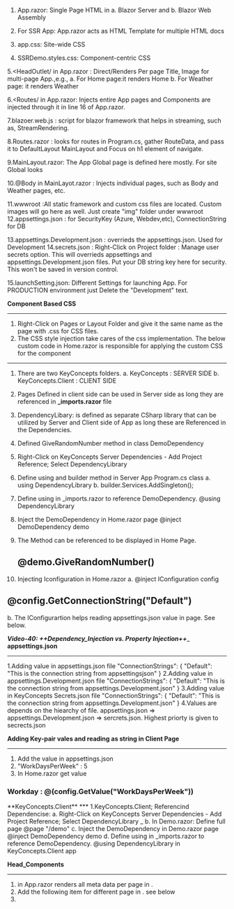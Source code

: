 
1. App.razor: Single Page HTML in 
a. Blazor Server and 
b. Blazor Web Assembly

2. For SSR App: App.razor acts as HTML Template for multiple HTML docs

3. app.css: Site-wide CSS

4. SSRDemo.styles.css: Component-centric CSS

5.<HeadOutlet/ in App.razor : Direct/Renders Per page Title, Image for multi-page App.,e.g.,
	a. For Home page:it renders <PageTitle>Home</PageTitle>
	b. For Weather page: it renders <PageTitle>Weather</PageTitle>

6.<Routes/ in App.razor: Injects entire App pages and Components are injected through it in line 16 of App.razor.

7.blazoer.web.js : script for blazor framework that helps in streaming, such as, StreamRendering.

8.Routes.razor : looks for routes in Program.cs, gather RouteData, and pass it to DefaultLayout MainLayout and Focus on h1 element of navigate.

9.MainLayout.razor: The App Global page is defined here mostly. For site Global looks

10.@Body in MainLayot.razor : Injects individual pages, such as Body and Weather pages, etc.

11.wwwroot :All static framework and custom css files are located. Custom images will go here as well. Just create "img" folder under wwwroot
12.appsettings.json : for SecurityKey (Azure, Webdev,etc), ConnectionString for DB

13.appsettings.Development.json : overrieds the appsettings.json. Used for Development
14.secrets.json : Right-Click on Project folder : Manage user secrets option. This will overrieds appsettings and appsettings.Development.json files.  Put your DB string key here for security. This won't be saved in version control.

15.launchSetting.json: Different Settings for launching App. For PRODUCTION environment just Delete the "Development" text.

**Component Based CSS**
***
1. Right-Click on Pages or Layout Folder and give it the same name as the page with .css for CSS files.
1. The CSS style injection take cares of the css implementation. The below custom code  in Home.razor is responsible for applying the custom CSS for the component
	<link rel="stylesheet" href="KeyConcepts.styles.css" />


***
1. There are two KeyConcepts folders.
	a. KeyConcepts : SERVER SIDE
	b. KeyConcepts.Client : CLIENT SIDE
2. Pages Defined in client side can be used in Server side as long they are referenced in **_imports.razor** file
3. DependencyLibary: is defined as separate CSharp library that can be utilized by Server and Client side of App as long these are Referenced in the Dependencies.
4. Defined GiveRandomNumber method in class DemoDependency
5. Right-Click on KeyConcepts Server Dependencies - Add Project Reference; Select DependencyLibrary

6. Define using and builder method in Server App Program.cs class
	a. using DependencyLibrary 
	b. builder.Services.AddSingleton<DemoDependency>();
7. Define using in _imports.razor to reference DemoDependency.	@using DependencyLibrary
8. Inject the DemoDependency in Home.razor page
	@inject DemoDependency demo
9. The Method can be referenced to be displayed in Home Page.
	<h2>@demo.GiveRandomNumber()</h2>
10. Injecting Iconfiguration in Home.razor
	a. @inject IConfiguration config
<h2>@config.GetConnectionString("Default")</h2>
	b. The IConfigurartion helps reading appsettings.json value in page. See below.

***Video-40: ++Dependency_Injection vs. Property Injection++***_	
**appsettings.json**
***
1.Adding value in appsettings.json file 
"ConnectionStrings": {
    "Default": "This is the connection string from appsettingsjson"
  }
2.Adding value in appsettings.Development.json file 
"ConnectionStrings": {
    "Default": "This is the connection string from appsettings.Development.json"
  }
3.Adding value in KeyConcepts Secrets.json file
"ConnectionStrings": {
    "Default": "This is the connection string from appsettings.Development.json"
  }
4.Values are depends on the hiearchy of file. appsettings.json => appsettings.Development.json => sercrets.json. Highest priorty is given to secrects.json

**Adding Key-pair vales and reading as string in Client Page**
***

1. Add the value in appsettings.json
1. "WorkDaysPerWeek" :  5
1. In Home.razor get value
<h3>Workday : @(config.GetValue<string>("WorkDaysPerWeek"))</h3> 
**KeyConcepts.Client**
***
1.KeyConcepts.Client; Referencind Dependencise:
	a. Right-Click on KeyConcepts Server Dependencies - Add Project Reference; Select DependencyLibrary
_	b. In Demo.razor: Define full page
		@page "/demo"
	c. Inject the DemoDependency in Demo.razor page
	@inject DemoDependency demo
	d. Define using in _imports.razor to reference DemoDependency.	@using DependencyLibrary in KeyConcepts.Client app


**Head_Components**
***
1. <HeadOutlet /> in App.razor renders all meta data per page in <HeadContent>.
1. Add the following item for different page in <HeadContent>. see below
1. <HeadContent>
    <meta name="description" content="This is the description for the home page"/>
</HeadContent>

